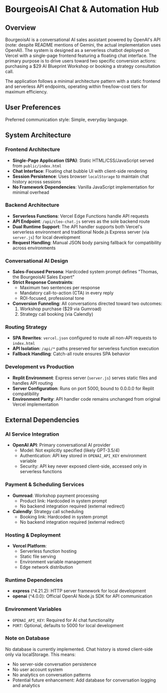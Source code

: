 # BourgeoisAI Chat & Automation Hub

## Overview

BourgeoisAI is a conversational AI sales assistant powered by OpenAI's API (note: despite README mentions of Gemini, the actual implementation uses OpenAI). The system is designed as a serverless chatbot deployed on Vercel with a single-page frontend featuring a floating chat interface. The primary purpose is to drive users toward two specific conversion actions: purchasing a $29 AI Blueprint Workshop or booking a strategy consultation call.

The application follows a minimal architecture pattern with a static frontend and serverless API endpoints, operating within free/low-cost tiers for maximum efficiency.

## User Preferences

Preferred communication style: Simple, everyday language.

## System Architecture

### Frontend Architecture
- **Single-Page Application (SPA)**: Static HTML/CSS/JavaScript served from `public/index.html`
- **Chat Interface**: Floating chat bubble UI with client-side rendering
- **Session Persistence**: Uses browser `localStorage` to maintain chat history across sessions
- **No Framework Dependencies**: Vanilla JavaScript implementation for minimal overhead

### Backend Architecture
- **Serverless Functions**: Vercel Edge Functions handle API requests
- **API Endpoint**: `/api/cleo-chat.js` serves as the sole backend route
- **Dual Runtime Support**: The API handler supports both Vercel's serverless environment and traditional Node.js Express server (via `server.js`) for local development
- **Request Handling**: Manual JSON body parsing fallback for compatibility across environments

### Conversational AI Design
- **Sales-Focused Persona**: Hardcoded system prompt defines "Thomas, the BourgeoisAI Sales Expert"
- **Strict Response Constraints**: 
  - Maximum two sentences per response
  - Mandatory call-to-action (CTA) in every reply
  - ROI-focused, professional tone
- **Conversion Funneling**: All conversations directed toward two outcomes:
  1. Workshop purchase ($29 via Gumroad)
  2. Strategy call booking (via Calendly)

### Routing Strategy
- **SPA Rewrites**: `vercel.json` configured to route all non-API requests to `index.html`
- **API Isolation**: `/api/*` paths preserved for serverless function execution
- **Fallback Handling**: Catch-all route ensures SPA behavior

### Development vs Production
- **Replit Environment**: Express server (`server.js`) serves static files and handles API routing
- **Server Configuration**: Runs on port 5000, bound to 0.0.0.0 for Replit compatibility
- **Environment Parity**: API handler code remains unchanged from original Vercel implementation

## External Dependencies

### AI Service Integration
- **OpenAI API**: Primary conversational AI provider
  - Model: Not explicitly specified (likely GPT-3.5/4)
  - Authentication: API key stored in `OPENAI_API_KEY` environment variable
  - Security: API key never exposed client-side, accessed only in serverless functions

### Payment & Scheduling Services
- **Gumroad**: Workshop payment processing
  - Product link: Hardcoded in system prompt
  - No backend integration required (external redirect)
- **Calendly**: Strategy call scheduling
  - Booking link: Hardcoded in system prompt
  - No backend integration required (external redirect)

### Hosting & Deployment
- **Vercel Platform**: 
  - Serverless function hosting
  - Static file serving
  - Environment variable management
  - Edge network distribution

### Runtime Dependencies
- **express** (^4.21.2): HTTP server framework for local development
- **openai** (^4.0.0): Official OpenAI Node.js SDK for API communication

### Environment Variables
- `OPENAI_API_KEY`: Required for AI chat functionality
- `PORT`: Optional, defaults to 5000 for local development

### Note on Database
No database is currently implemented. Chat history is stored client-side only via localStorage. This means:
- No server-side conversation persistence
- No user account system
- No analytics on conversation patterns
- Potential future enhancement: Add database for conversation logging and analytics